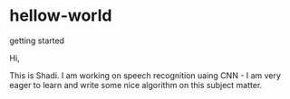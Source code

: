 # hellow-world
getting started

Hi, 

This is Shadi.  I am working on speech recognition uaing CNN - I am very eager to learn and write some nice algorithm on this subject matter.
